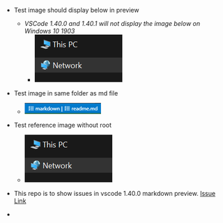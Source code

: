 + Test image should display below in preview
  + *VSCode 1.40.0 and 1.40.1 will not display the image below on Windows 10 1903*
    + ![](/assets/2019-11-13_16_36_37.png)

+ Test image in same folder as md file
  + ![](2019-11-18_10_15_41.png)

+ Test reference image without root
  + ![](./assets/2019-11-13_16_36_37.png)

+ This repo is to show issues in vscode 1.40.0 markdown preview.  [Issue Link](https://github.com/microsoft/vscode/issues/84728)
+ 